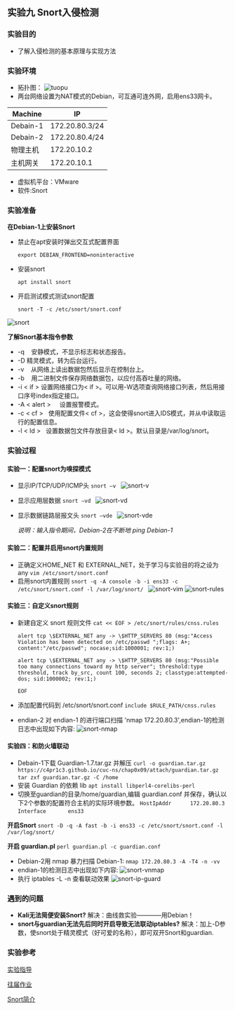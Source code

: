 ## 实验九 Snort入侵检测

### 实验目的
+ 了解入侵检测的基本原理与实现方法

### 实验环境

* 拓扑图：
![tuopu](images/topo.jpg) 
* 两台网络设置为NAT模式的Debian，可互通可连外网，启用ens33网卡。
  
 | Machine | IP | 
 | ---- | ---- |
  | Debain-1 | 172.20.80.3/24
 | Debain-2 | 172.20.80.4/24
  | 物理主机 | 172.20.10.2
  | 主机网关 | 172.20.10.1
* 虚拟机平台：VMware
* 软件:Snort

### 实验准备
**在Debian-1上安装Snort**
+ 禁止在apt安装时弹出交互式配置界面

	` export DEBIAN_FRONTEND=noninteractive  `

+ 安装snort

	` apt install snort `

+ 开启测试模式测试snort配置

	` snort -T -c /etc/snort/snort.conf `

![snort](images/snort.png) 

**了解Snort基本指令参数**
+ -q    安静模式，不显示标志和状态报告。
+ -D	精灵模式，转为后台运行。
+ -v    从网络上读出数据包然后显示在控制台上。
+ -b    用二进制文件保存网络数据包，以应付高吞吐量的网络。
+ -i < if > 设置网络接口为< if >。可以用-W选项查询网络接口列表，然后用接口序号index指定接口。
+ -A < alert >     设置报警模式。
+ -c < cf >   使用配置文件< cf >，这会使得snort进入IDS模式，并从<cf>中读取运行的配置信息。
+ -l < ld >   设置数据包文件存放目录< ld >。默认目录是/var/log/snort。

### 实验过程

####  实验一：配置snort为嗅探模式

+ 显示IP/TCP/UDP/ICMP头
	`snort –v `
![snort-v](images/snort-v.png) 
    
+ 显示应用层数据
	`snort –vd `
![snort-vd](images/snort-v.png) 
    
+  显示数据链路层报文头
	`snort –vde `
![snort-vde](images/snort-vde.png) 
  
	*说明：输入指令期间，Debian-2在不断地 ping Debian-1*




#### 实验二：配置并启用snort内置规则 
+ 正确定义HOME_NET 和 EXTERNAL_NET，处于学习与实验目的将之设为any
	`vim /etc/snort/snort.conf `
+  启用snort内置规则
	`snort -q -A console -b -i ens33 -c /etc/snort/snort.conf -l /var/log/snort/ `
![snort-vim](images/snort-vim.png) 
![snort-rules](images/snort-rules.png) 


#### 实验三：自定义snort规则
+ 新建自定义 snort 规则文件
	`cat << EOF > /etc/snort/rules/cnss.rules`
    
	`alert tcp \$EXTERNAL_NET any -> \$HTTP_SERVERS 80 (msg:"Access Violation has been detected on /etc/passwd ";flags: A+; content:"/etc/passwd"; nocase;sid:1000001; rev:1;)`

	`alert tcp \$EXTERNAL_NET any -> \$HTTP_SERVERS 80 (msg:"Possible too many connections toward my http server"; threshold:type threshold, track by_src, count 100, seconds 2; classtype:attempted-dos; sid:1000002; rev:1;)`
    
	`EOF`
+  添加配置代码到 /etc/snort/snort.conf
	`include $RULE_PATH/cnss.rules `
+  endian-2 对 endian-1 的进行端口扫描 'nmap 172.20.80.3',endian-1的检测日志中出现如下内容:
![snort-nmap](images/snort-nmap.png) 


#### 实验四：和防火墙联动
* Debain-1下载 Guardian-1.7.tar.gz 并解压
	`curl -o guardian.tar.gz https://c4pr1c3.github.io/cuc-ns/chap0x09/attach/guardian.tar.gz`
	`tar zxf guardian.tar.gz -C /home`
* 安装 Guardian 的依赖 lib
	`apt install libperl4-corelibs-perl`
* 切换至guardian的目录/home/guardian,编辑 guardian.conf 并保存，确认以下2个参数的配置符合主机的实际环境参数。
	`HostIpAddr      172.20.80.3`
    `Interface       ens33`
	
**开启Snort**
`snort -D -q -A fast -b -i ens33 -c /etc/snort/snort.conf -l /var/log/snort/`

**开启 guardian.pl**
`perl guardian.pl -c guardian.conf`
* Debian-2用 nmap 暴力扫描 Debian-1:
`nmap 172.20.80.3 -A -T4 -n -vv`
* endian-1的检测日志中出现如下内容:
![snort-vnmap](images/snort-vnmap.png)
* 执行 iptables -L -n 查看联动效果
![snort-ip-guard](images/snort-ip-guard.png)


### 遇到的问题
* **Kali无法简便安装Snort?**
	解决：曲线救实验————用Debian！
* **snort与guardian无法先后同时开启导致无法联动iptables?**
	解决：加上-D参数，使snort处于精灵模式（好可爱的名称），即可双开Snort和guardian.


### 实验参考

[ 实验指导 ](https://c4pr1c3.gitee.io/cuc-ns/chap0x05/main.html)

[ 往届作业 ](https://github.com/CUCCS/2019-NS-Public-hejueyun/tree/chap0x09/chap0x09)

[ Snort简介 ](https://blog.csdn.net/cookieXSS/article/details/106529112)